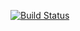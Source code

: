 [![Build Status](https://travis-ci.com/zhw2590582/sleepy.svg?branch=master)](https://travis-ci.com/zhw2590582/sleepy)